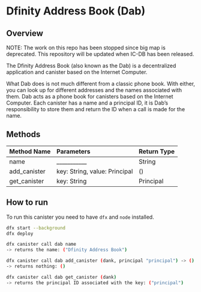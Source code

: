 # Dfinity Address Book (Dab)

## Overview

NOTE: The work on this repo has been stopped since big map is deprecated. This repository will be updated when IC-DB has been released.

The Dfinity Address Book (also known as the Dab) is a decentralized application and canister based on the Internet Computer.

What Dab does is not much different from a classic phone book. With either, you can look up for different addresses and the names associated with them. Dab acts as a phone book for canisters based on the Internet Computer. Each canister has a name and a principal ID, it is Dab’s responsibility to store them and return the ID when a call is made for the name.

## Methods

| Method Name    | Parameters                     | Return Type |
| :------------- | :----------                    | :--------   |
| name           | ___________                    | String      |
| add_canister   | key: String, value: Principal  | ()          |
| get_canister   | key: String | Principal        | Principal   |

## How to run

To run this canister you need to have `dfx` and `node` installed.

``` bash
dfx start --background
dfx deploy

dfx canister call dab name
-> returns the name: ("Dfinity Address Book")

dfx canister call dab add_canister (dank, principal "principal") -> ()
-> returns nothing: ()

dfx canister call dab get_canister (dank)
-> returns the principal ID associated with the key: ("principal")
```
